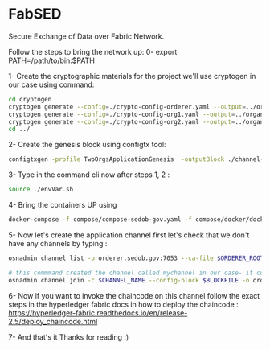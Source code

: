 # FabSED
Secure Exchange of Data over Fabric Network.

Follow the steps to bring the network up:
0- export PATH=/path/to/bin:$PATH

1- Create the cryptographic materials for the project we'll use cryptogen in our case
  using command: 
```bash
cd cryptogen
cryptogen generate --config=./crypto-config-orderer.yaml --output=../organizations
cryptogen generate --config=./crypto-config-org1.yaml --output=../organizations
cryptogen generate --config=./crypto-config-org2.yaml --output=../organizations
cd ../
```
  
2- Create the genesis block using configtx tool:
```bash
configtxgen -profile TwoOrgsApplicationGenesis  -outputBlock ./channel-artifacts/genesis.block -channelID mychannel 
```
3- Type in the command cli now after steps 1, 2 :
```bash
source ./envVar.sh
```
4- Bring the containers UP using 
```bash
docker-compose -f compose/compose-sedob-gov.yaml -f compose/docker/docker-compose-sedob-gov.yaml up -d 2>&1   
```
5- Now let's create the application channel first let's check that we don't have any channels by typing :
```bash
osnadmin channel list -o orderer.sedob.gov:7053 --ca-file $ORDERER_ROOT_CERT  --client-cert $ORDERER_TLS_SIGN_CERT --client-key $ORDERER_TLS_PRIVATE_KEY # it should give systemchannels : null, applicationCahnnels: null

# this commmand created the channel called mychannel in our case- it could be any name-:
osnadmin channel join -c $CHANNEL_NAME --config-block $BLOCKFILE -o orderer.sedob.gov:7053 --ca-file $ORDERER_ROOT_CERT  --client-cert $ORDERER_TLS_SIGN_CERT --client-key $ORDERER_TLS_PRIVATE_KEY
```

6- Now if you want to invoke the chaincode on this channel follow the exact steps in the hyperledger fabric docs in how to deploy the chaincode 
: https://hyperledger-fabric.readthedocs.io/en/release-2.5/deploy_chaincode.html

7- And that's it Thanks for reading :)
